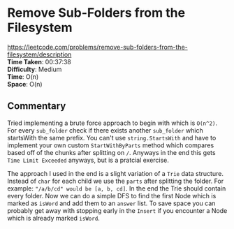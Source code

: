 # Remove Sub-Folders from the Filesystem
https://leetcode.com/problems/remove-sub-folders-from-the-filesystem/description \
**Time Taken**: 00:37:38 \
**Difficulty**: Medium \
**Time**: O(n) \
**Space**: O(n)

## Commentary
Tried implementing a brute force approach to begin with which is `O(n^2)`.
For every `sub_folder` check if there exists another `sub_folder` which startsWith
the same prefix. You can't use `string.StartsWith` and have to implement your own 
custom `StartWithByParts` method which compares based off of the chunks after splitting on `/`.
Anyways in the end this gets `Time Limit Exceeded` anyways, but is a pratcial exercise.

The approach I used in the end is a slight variation of a `Trie` data structure.
Instead of `char` for each child we use the `parts` after splitting the folder.
For example: `"/a/b/cd" would be [a, b, cd]`.
In the end the Trie should contain every folder. Now we can do a simple DFS to find the first Node
which is marked as `isWord` and add them to an `answer` list.
To save space you can probably get away with stopping early in the `Insert` if you 
encounter a Node which is already marked `isWord`.





